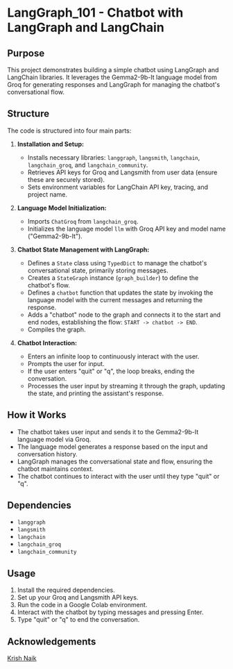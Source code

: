 # LangGraph_101 - Chatbot with LangGraph and LangChain

## Purpose
This project demonstrates building a simple chatbot using LangGraph and LangChain libraries. It leverages the Gemma2-9b-It language model from Groq for generating responses and LangGraph for managing the chatbot's conversational flow.

## Structure
The code is structured into four main parts:

1. **Installation and Setup:**
   - Installs necessary libraries: `langgraph`, `langsmith`, `langchain`, `langchain_groq`, and `langchain_community`.
   - Retrieves API keys for Groq and Langsmith from user data (ensure these are securely stored).
   - Sets environment variables for LangChain API key, tracing, and project name.

2. **Language Model Initialization:**
   - Imports `ChatGroq` from `langchain_groq`.
   - Initializes the language model `llm` with Groq API key and model name ("Gemma2-9b-It").

3. **Chatbot State Management with LangGraph:**
   - Defines a `State` class using `TypedDict` to manage the chatbot's conversational state, primarily storing messages.
   - Creates a `StateGraph` instance (`graph_builder`) to define the chatbot's flow.
   - Defines a `chatbot` function that updates the state by invoking the language model with the current messages and returning the response.
   - Adds a "chatbot" node to the graph and connects it to the start and end nodes, establishing the flow: `START -> chatbot -> END`.
   - Compiles the graph.

4. **Chatbot Interaction:**
   - Enters an infinite loop to continuously interact with the user.
   - Prompts the user for input.
   - If the user enters "quit" or "q", the loop breaks, ending the conversation.
   - Processes the user input by streaming it through the graph, updating the state, and printing the assistant's response.

## How it Works
- The chatbot takes user input and sends it to the Gemma2-9b-It language model via Groq.
- The language model generates a response based on the input and conversation history.
- LangGraph manages the conversational state and flow, ensuring the chatbot maintains context.
- The chatbot continues to interact with the user until they type "quit" or "q".

## Dependencies
- `langgraph`
- `langsmith`
- `langchain`
- `langchain_groq`
- `langchain_community`

## Usage

1. Install the required dependencies.
2. Set up your Groq and Langsmith API keys.
3. Run the code in a Google Colab environment.
4. Interact with the chatbot by typing messages and pressing Enter.
5. Type "quit" or "q" to end the conversation.

## Acknowledgements
[Krish Naik](https://www.youtube.com/watch?v=gqvFmK7LpDo)

